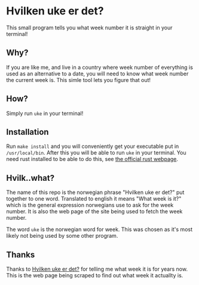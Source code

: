 # Hvilken uke er det?

This small program tells you what week number it is straight in your terminal!

## Why?

If you are like me, and live in a country where week number of everything is used as
an alternative to a date, you will need to know what week number the current week is.
This simle tool lets you figure that out!

## How?

Simply run `uke` in your terminal!

## Installation

Run `make install` and you will conveniently get your executable put in
`/usr/local/bin`. After this you will be able to run `uke` in your terminal.
You need rust installed to be able to do this, see [the official rust webpage](https://www.rust-lang.org/).

## Hvilk..what?

The name of this repo is the norwegian phrase "Hvilken uke er det?" put together to one word.
Translated to english it means "What week is it?" which is the general expression norwegians
use to ask for the week number. It is also the web page of the site being used to fetch the
week number.

The word `uke` is the norwegian word for week. This was chosen as it's most likely not being
used by some other program.

## Thanks

Thanks to [Hvilken uke er det?](http://www.hvilkenukeerdet.no) for telling me what week it
is for years now. This is the web page being scraped to find out what week it actuallty is.
